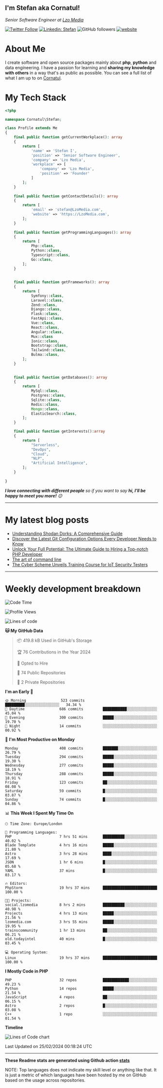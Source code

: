 <h2>I'm Stefan aka Cornatul! </h2>
<p><em>Senior Software Engineer at <a href="https:/lzomedia.com/">Lzo Media
</a>
</em></p>

[![Twitter Follow](https://img.shields.io/twitter/follow/cornatul?label=Follow)](https://twitter.com/intent/follow?screen_name=cornatul)
[![Linkedin: Stefan](https://img.shields.io/badge/cornatul-blue?style=flat-square&logo=Linkedin&logoColor=white&link=https://www.linkedin.com/in/cornatul/)](https://www.linkedin.com/in/cornatul/)
![GitHub followers](https://img.shields.io/github/followers/cornatul?label=Follow&style=social)
[![website](https://img.shields.io/badge/Website-46a2f1.svg?&style=flat-square&logo=Google-Chrome&logoColor=white&link=https://cornatul.com/)](https://cornatul.com/)



# About Me
I create software and open source packages mainly about **php**, **python** and data engineering. 
I have a passion for learning and **sharing my knowledge with others** in a way that's as public as possible. 
You can see a full list of what I am up to on [Cornatul](https://lzomedia.com).


# My Tech Stack

```php
<?php

namespace Cornatul\Stefan;

class Profile extends Me
{
    final public function getCurrentWorkplace(): array
    {
        return [
            'name' => 'Stefan I',
            'position' => 'Senior Software Engineer',
            'company' => 'Lzo Media',
            'workplace' => [
                'company' => 'Lzo Media',
                'position' => 'Founder'         
            ]
        ];
    }
    
    final public function getContactDetails(): array
    {
        return [
            'email' => 'stefan@LzoMedia.com',
            'website' => 'https://LzoMedia.com',
        ];
    }
    
    final public function getProgrammingLanguages(): array
    {
        return [
            Php::class,
            Python::class,
            Typescript::class,
            Go::class,
        ];
    }
    
    
    final public function getFrameworks(): array
    {
        return [
            Symfony::class,
            Laravel::class,
            Zend::class,
            Django::class,
            Flask::class,
            FastApi::class,
            Vue::class,
            React::class,
            Angular::class,
            Mux::class
            Ionic::class,
            Bootstrap::class,
            Tailwind::class,
            Bulma::class,
        ];
    }
    
    
    final public function getDatabases(): array
    {
        return [
            MySql::class,
            Postgres::class,
            Sqlite::class,
            Redis::class,
            Mongo::class,
            ElasticSearch::class,
        ];
    }

    final public function getInterests():array
    {
        return [
            "Serverless",
            "DevOps",
            "Cloud",
            "NLP",
            "Artificial Intelligence",
        ];
    }
   
}
```
 <em><b>I love connecting with different people</b> so if you want to say <b>hi, I'll be happy to meet you more!</b> 😊</em>

---
# My latest blog posts
<!-- BLOG-POST-LIST:START -->
- [Understanding Shodan Dorks: A Comprehensive Guide](https://blog.lzomedia.com/understanding-shodan-dorks-a-comprehensive-guide/)
- [Discover the Latest Git Configuration Options Every Developer Needs to Know](https://blog.lzomedia.com/discover-the-latest-git-configuration-options-every-developer-needs-to-know/)
- [Unlock Your Full Potential: The Ultimate Guide to Hiring a Top-notch PHP Developer](https://blog.lzomedia.com/unlock-your-full-potential-the-ultimate-guide-to-hiring-a-top-notch-php-developer/)
- [The art of command line](https://blog.lzomedia.com/the-art-of-command-line/)
- [The Cyber Scheme Unveils Training Course for IoT Security Testers](https://blog.lzomedia.com/the-cyber-scheme-unveils-training-course-for-iot-security-testers/)
<!-- BLOG-POST-LIST:END -->

---
# Weekly development breakdown
<!--START_SECTION:waka-->
![Code Time](http://img.shields.io/badge/Code%20Time-415%20hrs%203%20mins-blue)

![Profile Views](http://img.shields.io/badge/Profile%20Views-0-blue)

![Lines of code](https://img.shields.io/badge/From%20Hello%20World%20I%27ve%20Written-8.8%20million%20lines%20of%20code-blue)

**🐱 My GitHub Data** 

> 📦 419.8 kB Used in GitHub's Storage 
 > 
> 🏆 76 Contributions in the Year 2024
 > 
> 💼 Opted to Hire
 > 
> 📜 74 Public Repositories 
 > 
> 🔑 2 Private Repositories 
 > 
**I'm an Early 🐤** 

```text
🌞 Morning                523 commits         █████████░░░░░░░░░░░░░░░░   34.34 % 
🌆 Daytime                686 commits         ███████████░░░░░░░░░░░░░░   45.04 % 
🌃 Evening                300 commits         █████░░░░░░░░░░░░░░░░░░░░   19.70 % 
🌙 Night                  14 commits          ░░░░░░░░░░░░░░░░░░░░░░░░░   00.92 % 
```
📅 **I'm Most Productive on Monday** 

```text
Monday                   408 commits         ███████░░░░░░░░░░░░░░░░░░   26.79 % 
Tuesday                  294 commits         █████░░░░░░░░░░░░░░░░░░░░   19.30 % 
Wednesday                277 commits         █████░░░░░░░░░░░░░░░░░░░░   18.19 % 
Thursday                 288 commits         █████░░░░░░░░░░░░░░░░░░░░   18.91 % 
Friday                   123 commits         ██░░░░░░░░░░░░░░░░░░░░░░░   08.08 % 
Saturday                 59 commits          █░░░░░░░░░░░░░░░░░░░░░░░░   03.87 % 
Sunday                   74 commits          █░░░░░░░░░░░░░░░░░░░░░░░░   04.86 % 
```


📊 **This Week I Spent My Time On** 

```text
🕑︎ Time Zone: Europe/London

💬 Programming Languages: 
PHP                      7 hrs 51 mins       ██████████░░░░░░░░░░░░░░░   40.02 % 
Blade Template           4 hrs 16 mins       █████░░░░░░░░░░░░░░░░░░░░   21.80 % 
Astro                    3 hrs 28 mins       ████░░░░░░░░░░░░░░░░░░░░░   17.69 % 
JSON                     1 hr 6 mins         █░░░░░░░░░░░░░░░░░░░░░░░░   05.68 % 
YAML                     37 mins             █░░░░░░░░░░░░░░░░░░░░░░░░   03.17 % 

🔥 Editors: 
PhpStorm                 19 hrs 37 mins      █████████████████████████   100.00 % 

🐱‍💻 Projects: 
social.lzomedia          8 hrs 2 mins        ██████████░░░░░░░░░░░░░░░   40.98 % 
Projects                 4 hrs 13 mins       █████░░░░░░░░░░░░░░░░░░░░   21.56 % 
lzomedia.com             3 hrs 55 mins       █████░░░░░░░░░░░░░░░░░░░░   19.95 % 
trainscommunity          1 hr 13 mins        ██░░░░░░░░░░░░░░░░░░░░░░░   06.21 % 
old.todayintel           40 mins             █░░░░░░░░░░░░░░░░░░░░░░░░   03.45 % 

💻 Operating System: 
Linux                    19 hrs 37 mins      █████████████████████████   100.00 % 
```

**I Mostly Code in PHP** 

```text
PHP                      32 repos            ████████████░░░░░░░░░░░░░   49.23 % 
Python                   14 repos            █████░░░░░░░░░░░░░░░░░░░░   21.54 % 
JavaScript               4 repos             ██░░░░░░░░░░░░░░░░░░░░░░░   06.15 % 
Astro                    2 repos             █░░░░░░░░░░░░░░░░░░░░░░░░   03.08 % 
C++                      1 repo              ░░░░░░░░░░░░░░░░░░░░░░░░░   01.54 % 
```



**Timeline**

![Lines of Code chart](https://raw.githubusercontent.com/cornatul/cornatul/master/assets/bar_graph.png)


 Last Updated on 25/02/2024 00:18:24 UTC
<!--END_SECTION:waka-->


---


**These Readme stats are generated using Github action [stats](https://github.com/cornatul/stats)**

NOTE: Top languages does not indicate my skill level or anything like that. 
It is just a metric of which languages have been hosted by me on GitHub based on the usage across repositories. 

